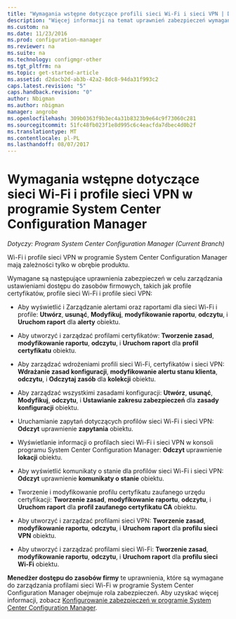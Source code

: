 ```yaml
---
title: "Wymagania wstępne dotyczące profili sieci Wi-Fi i sieci VPN | Dokumentacja firmy Microsoft"
description: "Więcej informacji na temat uprawnień zabezpieczeń wymaganych do zarządzania profile certyfikatów, profile sieci Wi-Fi i profile sieci VPN w programie System Center Configuration Manager."
ms.custom: na
ms.date: 11/23/2016
ms.prod: configuration-manager
ms.reviewer: na
ms.suite: na
ms.technology: configmgr-other
ms.tgt_pltfrm: na
ms.topic: get-started-article
ms.assetid: d2dacb2d-ab3b-42a2-8dc8-94da31f993c2
caps.latest.revision: "5"
caps.handback.revision: "0"
author: Nbigman
ms.author: nbigman
manager: angrobe
ms.openlocfilehash: 309b0363f9b3ec4a31b8323b9e64c9f73060c281
ms.sourcegitcommit: 51fc48fb023f1e8d995c6c4eacfda7dbec4d0b2f
ms.translationtype: MT
ms.contentlocale: pl-PL
ms.lasthandoff: 08/07/2017
---
```

# <a name="prerequisites-for-wi-fi-and-vpn-profiles-in-system-center-configuration-manager"></a>Wymagania wstępne dotyczące sieci Wi-Fi i profile sieci VPN w programie System Center Configuration Manager

*Dotyczy: Program System Center Configuration Manager (Current Branch)*

Wi-Fi i profile sieci VPN w programie System Center Configuration Manager mają zależności tylko w obrębie produktu.  

 Wymagane są następujące uprawnienia zabezpieczeń w celu zarządzania ustawieniami dostępu do zasobów firmowych, takich jak profile certyfikatów, profile sieci Wi-Fi i profile sieci VPN:  

-   Aby wyświetlić i Zarządzanie alertami oraz raportami dla sieci Wi-Fi i profile: **Utwórz**, **usunąć**, **Modyfikuj**, **modyfikowanie raportu**, **odczytu**, i **Uruchom raport** dla **alerty** obiektu.  

-   Aby utworzyć i zarządzać profilami certyfikatów: **Tworzenie zasad**, **modyfikowanie raportu**, **odczytu**, i **Uruchom raport** dla **profil certyfikatu** obiektu.  

-   Aby zarządzać wdrożeniami profili sieci Wi-Fi, certyfikatów i sieci VPN: **Wdrażanie zasad konfiguracji**, **modyfikowanie alertu stanu klienta**, **odczytu**, i **Odczytaj zasób** dla **kolekcji** obiektu.  

-   Aby zarządzać wszystkimi zasadami konfiguracji: **Utwórz**, **usunąć**, **Modyfikuj**, **odczytu**, i **Ustawianie zakresu zabezpieczeń** dla **zasady konfiguracji** obiektu.  

-   Uruchamianie zapytań dotyczących profilów sieci Wi-Fi i sieci VPN: **Odczyt** uprawnienie **zapytania** obiektu.  

-   Wyświetlanie informacji o profilach sieci Wi-Fi i sieci VPN w konsoli programu System Center Configuration Manager: **Odczyt** uprawnienie **lokacji** obiektu.  

-   Aby wyświetlić komunikaty o stanie dla profilów sieci Wi-Fi i sieci VPN: **Odczyt** uprawnienie **komunikaty o stanie** obiektu.  

-   Tworzenie i modyfikowanie profilu certyfikatu zaufanego urzędu certyfikacji: **Tworzenie zasad**, **modyfikowanie raportu**, **odczytu**, i **Uruchom raport** dla **profil zaufanego certyfikatu CA** obiektu.  

-   Aby utworzyć i zarządzać profilami sieci VPN: **Tworzenie zasad**, **modyfikowanie raportu**, **odczytu**, i **Uruchom raport** dla **profilu sieci VPN** obiektu.  

-   Aby utworzyć i zarządzać profilami sieci Wi-Fi: **Tworzenie zasad**, **modyfikowanie raportu**, **odczytu**, i **Uruchom raport** dla **profilu sieci Wi-Fi** obiektu.  

 **Menedżer dostępu do zasobów firmy** te uprawnienia, które są wymagane do zarządzania profilami sieci Wi-Fi w programie System Center Configuration Manager obejmuje rola zabezpieczeń. Aby uzyskać więcej informacji, zobacz [Konfigurowanie zabezpieczeń w programie System Center Configuration Manager](../../core/plan-design/security/configure-security.md).
